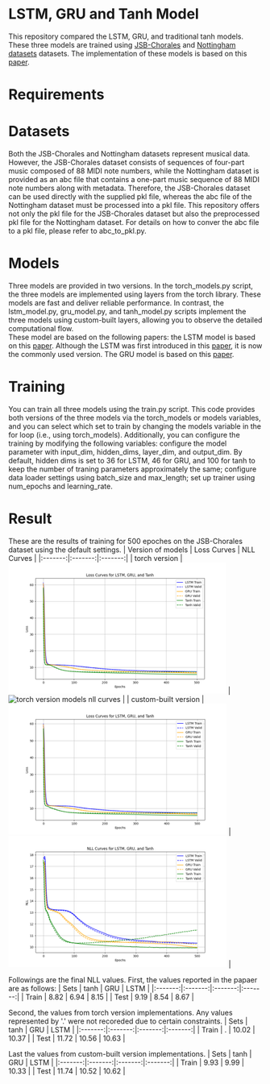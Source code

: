 # LSTM, GRU and Tanh Model
This repository compared the LSTM, GRU, and traditional tanh models. These three models are trained using [JSB-Chorales](https://github.com/czhuang/JSB-Chorales-dataset) and [Nottingham datasets](https://abc.sourceforge.net/NMD/) datasets. The implementation of these models is based on this [paper](https://arxiv.org/pdf/1412.3555).

# Requirements

# Datasets
Both the JSB-Chorales and Nottingham datasets represent musical data. However, the JSB-Chorales dataset consists of sequences of four-part music composed of 88 MIDI note numbers, while the Nottingham dataset is provided as an abc file that contains a one-part music sequence of 88 MIDI note numbers along with metadata. Therefore, the JSB-Chorales dataset can be used directly with the supplied pkl file, whereas the abc file of the Nottingham dataset must be processed into a pkl file. This repository offers not only the pkl file for the JSB-Chorales dataset but also the preprocessed pkl file for the Nottingham dataset. For details on how to conver the abc file to a pkl file, please refer to abc_to_pkl.py.

# Models
Three models are provided in two versions. In the torch_models.py script, the three models are implemented using layers from the torch library. These models are fast and deliver reliable performance. In contrast, the lstm_model.py, gru_model.py, and tanh_model.py scripts implement the three models using custom-built layers, allowing you to observe the detailed computational flow.  
These model are based on the following papers: the LSTM model is based on this [paper](https://ieeexplore.ieee.org/document/885150). Although the LSTM was first introduced in this [paper](https://www.bioinf.jku.at/publications/older/2604.pdf), it is now the commonly used version. The GRU model is based on this [paper](https://arxiv.org/abs/1406.1078).

# Training
You can train all three models using the train.py script. This code provides both versions of the three models via the torch_models or models variables, and you can select which set to train by changing the models variable in the for loop (i.e., using torch_models). Additionally, you can configure the training by modifying the following variables: configure the model parameter with input_dim, hidden_dims, layer_dim, and output_dim. By default, hidden dims is set to 36 for LSTM, 46 for GRU, and 100 for tanh to keep the number of traning parameters approximately the same; configure data loader settings using batch_size and max_length; set up trainer using num_epochs and learning_rate.

# Result
These are the results of training for 500 epoches on the JSB-Chorales dataset using the default settings.
| Version of models | Loss Curves | NLL Curves |
|:-------:|:-------:|:-------:|
| torch version | ![torch version models loss curves](./images/torch-models-loss-curve.png) | ![torch version models nll curves](./images/torch-models-nll.png) |
| custom-built version | ![custom-built version models loss curves](./images/models-loss-curve.png) | ![custom-built version models nll curves](./images/models-nll-curve.png) |  

Followings are the final NLL values. First, the values reported in the papaer are as follows:
| Sets | tanh | GRU | LSTM |
|:-------:|:-------:|:-------:|:-------:|
| Train | 8.82 | 6.94 | 8.15 |
| Test | 9.19 | 8.54 | 8.67 |  

Second, the values from torch version implementations. Any values represented by '.' were not recoreded due to certain constraints.
| Sets | tanh | GRU | LSTM |
|:-------:|:-------:|:-------:|:-------:|
| Train | . | 10.02 | 10.37 |
| Test | 11.72 | 10.56 | 10.63 |  

Last the values from custom-built version implementations.
| Sets | tanh | GRU | LSTM |
|:-------:|:-------:|:-------:|:-------:|
| Train | 9.93 | 9.99 | 10.33 |
| Test | 11.74 | 10.52 | 10.62 |
